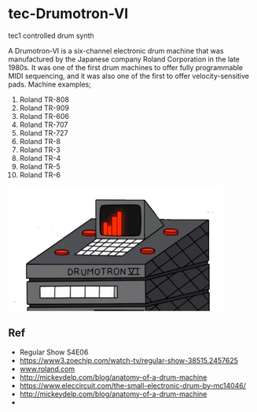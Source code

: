 # tec-Drumotron-VI
tec1 controlled drum synth

A Drumotron-VI is a six-channel electronic drum machine that was manufactured by the Japanese company Roland Corporation in the late 1980s. It was one of the first drum machines to offer fully programmable MIDI sequencing, and it was also one of the first to offer velocity-sensitive pads. Machine examples;

1. Roland TR-808
2. Roland TR-909
3. Roland TR-606
4. Roland TR-707
5. Roland TR-727
6. Roland TR-8
7. Roland TR-3
8. Roland TR-4
9. Roland TR-5
10. Roland TR-6


![](https://github.com/SteveJustin1963/tec-Drumotron-VI/blob/main/pics/Tambortron_VI.webp)



## Ref
- Regular Show S4E06
- https://www3.zoechip.com/watch-tv/regular-show-38515.2457625
- www.roland.com
- http://mickeydelp.com/blog/anatomy-of-a-drum-machine
- https://www.eleccircuit.com/the-small-electronic-drum-by-mc14046/
- http://mickeydelp.com/blog/anatomy-of-a-drum-machine
- 

